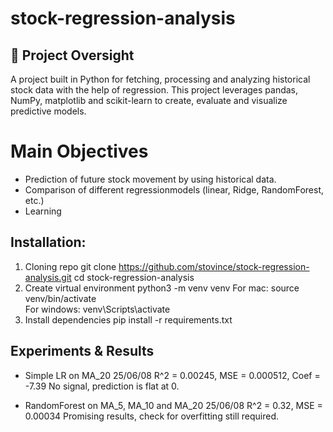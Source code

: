 # stock-regression-analysis

## 🚀 Project Oversight
A project built in Python for fetching, processing and analyzing historical stock data with the help of regression. This project leverages pandas, NumPy, matplotlib and scikit-learn to create, evaluate and visualize predictive models.

# Main Objectives
- Prediction of future stock movement by using historical data.
- Comparison of different regressionmodels (linear, Ridge, RandomForest, etc.)
- Learning 


## Installation:
1. Cloning repo
  git clone https://github.com/stovince/stock-regression-analysis.git
  cd stock-regression-analysis
2. Create virtual environment
  python3 -m venv venv
  For mac: source venv/bin/activate      
  For windows: venv\Scripts\activate
3. Install dependencies
   pip install -r requirements.txt

## Experiments & Results
- Simple LR on MA_20
25/06/08
R^2 = 0.00245, MSE = 0.000512, Coef = -7.39 
No signal, prediction is flat at 0.

- RandomForest on MA_5, MA_10 and MA_20
25/06/08
R^2 = 0.32, MSE = 0.00034
Promising results, check for overfitting still required.
